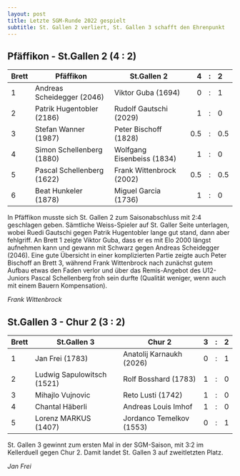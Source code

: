```yaml
---
layout: post
title: Letzte SGM-Runde 2022 gespielt
subtitle: St. Gallen 2 verliert, St. Gallen 3 schafft den Ehrenpunkt
---
```


## Pfäffikon - St.Gallen 2 (4 : 2)

| Brett | Pfäffikon                  | St.Gallen 2                |   4 |  :  | 2   |
| ----- | -------------------------- | -------------------------- | --: | :-: | :-- |
| 1     | Andreas Scheidegger (2046) | Viktor Guba (1694)         |   0 |  :  | 1   |
| 2     | Patrik Hugentobler (2186)  | Rudolf Gautschi (2029)     |   1 |  :  | 0   |
| 3     | Stefan Wanner (1987)       | Peter Bischoff (1828)      | 0.5 |  :  | 0.5 |
| 4     | Simon Schellenberg (1880)  | Wolfgang Eisenbeiss (1834) |   1 |  :  | 0   |
| 5     | Pascal Schellenberg (1622) | Frank Wittenbrock (2002)   | 0.5 |  :  | 0.5 |
| 6     | Beat Hunkeler (1878)       | Miguel Garcia (1736)       |   1 |  :  | 0   |

In Pfäffikon musste sich St. Gallen 2 zum Saisonabschluss mit 2:4 geschlagen geben. Sämtliche Weiss-Spieler auf St. Galler Seite unterlagen, wobei Ruedi Gautschi gegen Patrik Hugentobler lange gut stand, dann aber fehlgriff. An Brett 1 zeigte Viktor Guba, dass er es mit Elo 2000 längst aufnehmen kann und gewann mit Schwarz gegen Andreas Scheidegger (2046). Eine gute Übersicht in einer komplizierten Partie zeigte auch Peter Bischoff an Brett 3, während Frank Wittenbrock nach zunächst gutem Aufbau etwas den Faden verlor und über das Remis-Angebot des U12-Juniors Pascal Schellenberg froh sein durfte (Qualität weniger, wenn auch mit einem Bauern Kompensation).

_Frank Wittenbrock_

## St.Gallen 3 - Chur 2 (3 : 2)

| Brett | St.Gallen 3                | Chur 2                   |   3 |  :  | 2   |
| ----- | -------------------------- | ------------------------ | --: | :-: | :-- |
| 1     | Jan Frei (1783)            | Anatolij Karnaukh (2026) |   0 |  :  | 1   |
| 2     | Ludwig Sapulowitsch (1521) | Rolf Bosshard (1783)     |   1 |  :  | 0   |
| 3     | Mihajlo Vujnovic           | Reto Lusti (1742)        |   1 |  :  | 0   |
| 4     | Chantal Häberli            | Andreas Louis Imhof      |   1 |  :  | 0   |
| 5     | Lorenz MARKUS (1407)       | Jordanco Temelkov (1553) |   0 |  :  | 1   |

St. Gallen 3 gewinnt zum ersten Mal in der SGM-Saison, mit 3:2 im Kellerduell gegen Chur 2. Damit landet St. Gallen 3 auf zweitletzten Platz.

_Jan Frei_
